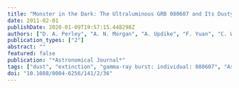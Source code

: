 ```yaml
---
title: "Monster in the Dark: The Ultraluminous GRB 080607 and Its Dusty Environment"
date: 2011-02-01
publishDate: 2020-01-09T19:57:15.448298Z
authors: ["D. A. Perley", "A. N. Morgan", "A. Updike", "F. Yuan", "C. W. Akerlof", "A. A. Miller", "J. S. Bloom", "S. B. Cenko", "W. Li", "A. V. Filippenko", "J. X. Prochaska", "D. A. Kann", "N. R. Tanvir", "A. J. Levan", "N. R. Butler", "P. Christian", "D. H. Hartmann", "P. Milne", "E. S. Rykoff", "W. Rujopakarn", "J. C. Wheeler", "G. G. Williams"]
publication_types: ["2"]
abstract: ""
featured: false
publication: "*Astronomical Journal*"
tags: ["dust", "extinction", "gamma-ray burst: individual: 080607", "Astrophysics - Cosmology and Nongalactic Astrophysics", "Astrophysics - High Energy Astrophysical Phenomena"]
doi: "10.1088/0004-6256/141/2/36"
---
```


